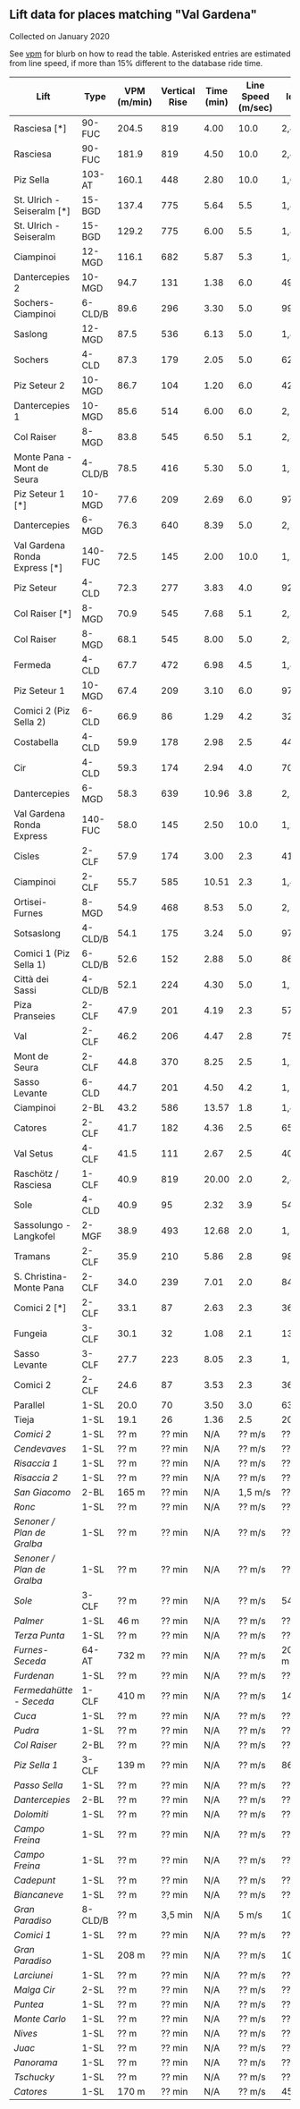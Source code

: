 ## Lift data for places matching "Val Gardena"
Collected on January 2020

See [vpm](/vpm) for blurb on how to read the table.  Asterisked entries are estimated from line speed, if more than 15% different to the database ride time.

| Lift | Type |  VPM (m/min) |  Vertical Rise |  Time (min) |  Line Speed (m/sec) |  Line length (m) | Link |
| -- | -- | -- | -- | -- | -- | -- | -- |
| Rasciesa [*] | 90-FUC |   204.5 |    819 |    4.00 |    10.0 |   2,402 | [link](https://lift-world.info/en/lifts/14903/datas.htm) |
| Rasciesa | 90-FUC |   181.9 |    819 |    4.50 |    10.0 |   2,402 | [link](https://lift-world.info/en/lifts/14903/datas.htm) |
| Piz Sella | 103-AT |   160.1 |    448 |    2.80 |    10.0 |   1,680 | [link](https://lift-world.info/en/lifts/2778/datas.htm) |
| St. Ulrich - Seiseralm [*] | 15-BGD |   137.4 |    775 |    5.64 |     5.5 |   1,861 | [link](https://lift-world.info/en/lifts/832/datas.htm) |
| St. Ulrich - Seiseralm | 15-BGD |   129.2 |    775 |    6.00 |     5.5 |   1,861 | [link](https://lift-world.info/en/lifts/832/datas.htm) |
| Ciampinoi | 12-MGD |   116.1 |    682 |    5.87 |     5.3 |   1,860 | [link](https://lift-world.info/en/lifts/3720/datas.htm) |
| Dantercepies 2 | 10-MGD |    94.7 |    131 |    1.38 |     6.0 |     498 | [link](https://lift-world.info/en/lifts/17111/datas.htm) |
| Sochers-Ciampinoi | 6-CLD/B |    89.6 |    296 |    3.30 |     5.0 |     991 | [link](https://lift-world.info/en/lifts/2044/datas.htm) |
| Saslong | 12-MGD |    87.5 |    536 |    6.13 |     5.0 |   1,839 | [link](https://lift-world.info/en/lifts/3721/datas.htm) |
| Sochers | 4-CLD |    87.3 |    179 |    2.05 |     5.0 |     628 | [link](https://lift-world.info/en/lifts/11756/datas.htm) |
| Piz Seteur 2 | 10-MGD |    86.7 |    104 |    1.20 |     6.0 |     426 | [link](https://lift-world.info/en/lifts/18461/datas.htm) |
| Dantercepies 1 | 10-MGD |    85.6 |    514 |    6.00 |     6.0 |   2,161 | [link](https://lift-world.info/en/lifts/17110/datas.htm) |
| Col Raiser | 8-MGD |    83.8 |    545 |    6.50 |     5.1 |   2,333 | [link](https://lift-world.info/en/lifts/13148/datas.htm) |
| Monte Pana - Mont de Seura | 4-CLD/B |    78.5 |    416 |    5.30 |     5.0 |   1,592 | [link](https://lift-world.info/en/lifts/8808/datas.htm) |
| Piz Seteur 1 [*] | 10-MGD |    77.6 |    209 |    2.69 |     6.0 |     970 | [link](https://lift-world.info/en/lifts/18460/datas.htm) |
| Dantercepies | 6-MGD |    76.3 |    640 |    8.39 |     5.0 |   2,518 | [link](https://lift-world.info/en/lifts/3651/datas.htm) |
| Val Gardena Ronda Express [*] | 140-FUC |    72.5 |    145 |    2.00 |    10.0 |   1,200 | [link](https://lift-world.info/en/lifts/4633/datas.htm) |
| Piz Seteur | 4-CLD |    72.3 |    277 |    3.83 |     4.0 |     920 | [link](https://lift-world.info/en/lifts/3741/datas.htm) |
| Col Raiser [*] | 8-MGD |    70.9 |    545 |    7.68 |     5.1 |   2,333 | [link](https://lift-world.info/en/lifts/13148/datas.htm) |
| Col Raiser | 8-MGD |    68.1 |    545 |    8.00 |     5.0 |   2,334 | [link](https://lift-world.info/en/lifts/2807/datas.htm) |
| Fermeda | 4-CLD |    67.7 |    472 |    6.98 |     4.5 |   1,884 | [link](https://lift-world.info/en/lifts/3792/datas.htm) |
| Piz Seteur 1 | 10-MGD |    67.4 |    209 |    3.10 |     6.0 |     970 | [link](https://lift-world.info/en/lifts/18460/datas.htm) |
| Comici 2 (Piz Sella 2) | 6-CLD |    66.9 |     86 |    1.29 |     4.2 |     324 | [link](https://lift-world.info/en/lifts/18072/datas.htm) |
| Costabella | 4-CLD |    59.9 |    178 |    2.98 |     2.5 |     446 | [link](https://lift-world.info/en/lifts/3742/datas.htm) |
| Cir | 4-CLD |    59.3 |    174 |    2.94 |     4.0 |     705 | [link](https://lift-world.info/en/lifts/3743/datas.htm) |
| Dantercepies | 6-MGD |    58.3 |    639 |   10.96 |     3.8 |   2,500 | [link](https://lift-world.info/en/lifts/15124/datas.htm) |
| Val Gardena Ronda Express | 140-FUC |    58.0 |    145 |    2.50 |    10.0 |   1,200 | [link](https://lift-world.info/en/lifts/4633/datas.htm) |
| Cisles | 2-CLF |    57.9 |    174 |    3.00 |     2.3 |     414 | [link](https://lift-world.info/en/lifts/3805/datas.htm) |
| Ciampinoi | 2-CLF |    55.7 |    585 |   10.51 |     2.3 |   1,450 | [link](https://lift-world.info/en/lifts/3789/datas.htm) |
| Ortisei-Furnes | 8-MGD |    54.9 |    468 |    8.53 |     5.0 |   2,558 | [link](https://lift-world.info/en/lifts/289/datas.htm) |
| Sotsaslong | 4-CLD/B |    54.1 |    175 |    3.24 |     5.0 |     971 | [link](https://lift-world.info/en/lifts/11763/datas.htm) |
| Comici 1 (Piz Sella 1) | 6-CLD/B |    52.6 |    152 |    2.88 |     5.0 |     864 | [link](https://lift-world.info/en/lifts/125/datas.htm) |
| Città dei Sassi | 4-CLD/B |    52.1 |    224 |    4.30 |     5.0 |   1,264 | [link](https://lift-world.info/en/lifts/2082/datas.htm) |
| Piza Pranseies | 2-CLF |    47.9 |    201 |    4.19 |     2.3 |     579 | [link](https://lift-world.info/en/lifts/3794/datas.htm) |
| Val | 2-CLF |    46.2 |    206 |    4.47 |     2.8 |     752 | [link](https://lift-world.info/en/lifts/7923/datas.htm) |
| Mont de Seura | 2-CLF |    44.8 |    370 |    8.25 |     2.5 |   1,238 | [link](https://lift-world.info/en/lifts/3787/datas.htm) |
| Sasso Levante | 6-CLD |    44.7 |    201 |    4.50 |     4.2 |   1,128 | [link](https://lift-world.info/en/lifts/15519/datas.htm) |
| Ciampinoi | 2-BL |    43.2 |    586 |   13.57 |     1.8 |   1,466 | [link](https://lift-world.info/en/lifts/13945/datas.htm) |
| Catores | 2-CLF |    41.7 |    182 |    4.36 |     2.5 |     654 | [link](https://lift-world.info/en/lifts/3790/datas.htm) |
| Val Setus | 4-CLF |    41.5 |    111 |    2.67 |     2.5 |     401 | [link](https://lift-world.info/en/lifts/2046/datas.htm) |
| Raschötz / Rasciesa | 1-CLF |    40.9 |    819 |   20.00 |     2.0 |   2,412 | [link](https://lift-world.info/en/lifts/3740/datas.htm) |
| Sole | 4-CLD |    40.9 |     95 |    2.32 |     3.9 |     544 | [link](https://lift-world.info/en/lifts/12405/datas.htm) |
| Sassolungo - Langkofel | 2-MGF |    38.9 |    493 |   12.68 |     2.0 |   1,522 | [link](https://lift-world.info/en/lifts/11378/datas.htm) |
| Tramans | 2-CLF |    35.9 |    210 |    5.86 |     2.8 |     985 | [link](https://lift-world.info/en/lifts/2099/datas.htm) |
| S. Christina-Monte Pana | 2-CLF |    34.0 |    239 |    7.01 |     2.0 |     842 | [link](https://lift-world.info/en/lifts/3788/datas.htm) |
| Comici 2 [*] | 2-CLF |    33.1 |     87 |    2.63 |     2.3 |     363 | [link](https://lift-world.info/en/lifts/13004/datas.htm) |
| Fungeia | 3-CLF |    30.1 |     32 |    1.08 |     2.1 |     136 | [link](https://lift-world.info/en/lifts/3793/datas.htm) |
| Sasso Levante | 3-CLF |    27.7 |    223 |    8.05 |     2.3 |   1,110 | [link](https://lift-world.info/en/lifts/3785/datas.htm) |
| Comici 2 | 2-CLF |    24.6 |     87 |    3.53 |     2.3 |     363 | [link](https://lift-world.info/en/lifts/13004/datas.htm) |
| Parallel | 1-SL |    20.0 |     70 |    3.50 |     3.0 |     630 | [link](https://lift-world.info/en/lifts/3806/datas.htm) |
| Tieja | 1-SL |    19.1 |     26 |    1.36 |     2.5 |     204 | [link](https://lift-world.info/en/lifts/14756/datas.htm) |
| _Comici 2_ | 1-SL |  ?? m | ?? min | N/A | ?? m/s | ?? m | [link](https://lift-world.info/en/lifts/17896/datas.htm) |
| _Cendevaves_ | 1-SL |  ?? m | ?? min | N/A | ?? m/s | ?? m | [link](https://lift-world.info/en/lifts/17954/datas.htm) |
| _Risaccia 1_ | 1-SL |  ?? m | ?? min | N/A | ?? m/s | ?? m | [link](https://lift-world.info/en/lifts/3795/datas.htm) |
| _Risaccia 2_ | 1-SL |  ?? m | ?? min | N/A | ?? m/s | ?? m | [link](https://lift-world.info/en/lifts/3796/datas.htm) |
| _San Giacomo_ | 2-BL |  165 m | ?? min | N/A | 1,5 m/s | ?? m | [link](https://lift-world.info/en/lifts/13937/datas.htm) |
| _Ronc_ | 1-SL |  ?? m | ?? min | N/A | ?? m/s | ?? m | [link](https://lift-world.info/en/lifts/17961/datas.htm) |
| _Senoner / Plan de Gralba_ | 1-SL |  ?? m | ?? min | N/A | ?? m/s | ?? m | [link](https://lift-world.info/en/lifts/17901/datas.htm) |
| _Senoner / Plan de Gralba_ | 1-SL |  ?? m | ?? min | N/A | ?? m/s | ?? m | [link](https://lift-world.info/en/lifts/3797/datas.htm) |
| _Sole_ | 3-CLF |  ?? m | ?? min | N/A | ?? m/s | 541 m | [link](https://lift-world.info/en/lifts/11257/datas.htm) |
| _Palmer_ | 1-SL |  46 m | ?? min | N/A | ?? m/s | ?? m | [link](https://lift-world.info/en/lifts/3809/datas.htm) |
| _Terza Punta_ | 1-SL |  ?? m | ?? min | N/A | ?? m/s | ?? m | [link](https://lift-world.info/en/lifts/17902/datas.htm) |
| _Furnes-Seceda_ | 64-AT |  732 m | ?? min | N/A | ?? m/s | 2045,46 m | [link](https://lift-world.info/en/lifts/3738/datas.htm) |
| _Furdenan_ | 1-SL |  ?? m | ?? min | N/A | ?? m/s | ?? m | [link](https://lift-world.info/en/lifts/17960/datas.htm) |
| _Fermedahütte - Seceda_ | 1-CLF |  410 m | ?? min | N/A | ?? m/s | 1414 m | [link](https://lift-world.info/en/lifts/17959/datas.htm) |
| _Cuca_ | 1-SL |  ?? m | ?? min | N/A | ?? m/s | ?? m | [link](https://lift-world.info/en/lifts/17958/datas.htm) |
| _Pudra_ | 1-SL |  ?? m | ?? min | N/A | ?? m/s | ?? m | [link](https://lift-world.info/en/lifts/17900/datas.htm) |
| _Col Raiser_ | 2-BL |  ?? m | ?? min | N/A | ?? m/s | ?? m | [link](https://lift-world.info/en/lifts/13936/datas.htm) |
| _Piz Sella 1_ | 3-CLF |  139 m | ?? min | N/A | ?? m/s | 863 m | [link](https://lift-world.info/en/lifts/17015/datas.htm) |
| _Passo Sella_ | 1-SL |  ?? m | ?? min | N/A | ?? m/s | ?? m | [link](https://lift-world.info/en/lifts/13311/datas.htm) |
| _Dantercepies_ | 2-BL |  ?? m | ?? min | N/A | ?? m/s | ?? m | [link](https://lift-world.info/en/lifts/13946/datas.htm) |
| _Dolomiti_ | 1-SL |  ?? m | ?? min | N/A | ?? m/s | ?? m | [link](https://lift-world.info/en/lifts/13005/datas.htm) |
| _Campo Freina_ | 1-SL |  ?? m | ?? min | N/A | ?? m/s | ?? m | [link](https://lift-world.info/en/lifts/13328/datas.htm) |
| _Campo Freina_ | 1-SL |  ?? m | ?? min | N/A | ?? m/s | ?? m | [link](https://lift-world.info/en/lifts/17899/datas.htm) |
| _Cadepunt_ | 1-SL |  ?? m | ?? min | N/A | ?? m/s | ?? m | [link](https://lift-world.info/en/lifts/17898/datas.htm) |
| _Biancaneve_ | 1-SL |  ?? m | ?? min | N/A | ?? m/s | ?? m | [link](https://lift-world.info/en/lifts/17897/datas.htm) |
| _Gran Paradiso_ | 8-CLD/B |  ?? m | 3,5 min | N/A | 5 m/s | 1006 m | [link](https://lift-world.info/en/lifts/18225/datas.htm) |
| _Comici 1_ | 1-SL |  ?? m | ?? min | N/A | ?? m/s | ?? m | [link](https://lift-world.info/en/lifts/17895/datas.htm) |
| _Gran Paradiso_ | 1-SL |  208 m | ?? min | N/A | ?? m/s | 1018 m | [link](https://lift-world.info/en/lifts/3801/datas.htm) |
| _Larciunei_ | 1-SL |  ?? m | ?? min | N/A | ?? m/s | ?? m | [link](https://lift-world.info/en/lifts/3800/datas.htm) |
| _Malga Cir_ | 2-SL |  ?? m | ?? min | N/A | ?? m/s | ?? m | [link](https://lift-world.info/en/lifts/18058/datas.htm) |
| _Puntea_ | 1-SL |  ?? m | ?? min | N/A | ?? m/s | ?? m | [link](https://lift-world.info/en/lifts/3807/datas.htm) |
| _Monte Carlo_ | 1-SL |  ?? m | ?? min | N/A | ?? m/s | ?? m | [link](https://lift-world.info/en/lifts/18059/datas.htm) |
| _Nives_ | 1-SL |  ?? m | ?? min | N/A | ?? m/s | ?? m | [link](https://lift-world.info/en/lifts/3799/datas.htm) |
| _Juac_ | 1-SL |  ?? m | ?? min | N/A | ?? m/s | ?? m | [link](https://lift-world.info/en/lifts/17955/datas.htm) |
| _Panorama_ | 1-SL |  ?? m | ?? min | N/A | ?? m/s | ?? m | [link](https://lift-world.info/en/lifts/3798/datas.htm) |
| _Tschucky_ | 1-SL |  ?? m | ?? min | N/A | ?? m/s | ?? m | [link](https://lift-world.info/en/lifts/17956/datas.htm) |
| _Catores_ | 1-SL |  170 m | ?? min | N/A | ?? m/s | 450 m | [link](https://lift-world.info/en/lifts/17957/datas.htm) |
